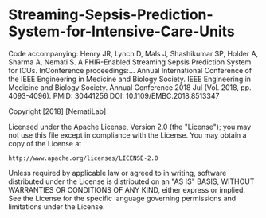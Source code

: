 # Streaming-Sepsis-Prediction-System-for-Intensive-Care-Units
Code accompanying: 
Henry JR, Lynch D, Mals J, Shashikumar SP, Holder A, Sharma A, Nemati S. A FHIR-Enabled Streaming Sepsis Prediction System for ICUs. InConference proceedings:... Annual International Conference of the IEEE Engineering in Medicine and Biology Society. IEEE Engineering in Medicine and Biology Society. Annual Conference 2018 Jul (Vol. 2018, pp. 4093-4096). PMID: 30441256 DOI: 10.1109/EMBC.2018.8513347

Copyright [2018] [NematiLab]

Licensed under the Apache License, Version 2.0 (the "License");
you may not use this file except in compliance with the License.
You may obtain a copy of the License at

    http://www.apache.org/licenses/LICENSE-2.0

Unless required by applicable law or agreed to in writing, software
distributed under the License is distributed on an "AS IS" BASIS,
WITHOUT WARRANTIES OR CONDITIONS OF ANY KIND, either express or implied.
See the License for the specific language governing permissions and
limitations under the License.

